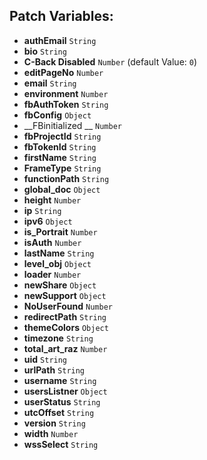 ## Patch Variables:

* __authEmail__ ```String```
* __bio__ ```String```
* __C-Back Disabled__ ```Number``` (default Value: `0`)
* __editPageNo__ ```Number```
* __email__ ```String```
* __environment__ ```Number```
* __fbAuthToken__ ```String```
* __fbConfig__ ```Object```
* __FBinitialized __ ```Number```
* __fbProjectId__ ```String```
* __fbTokenId__ ```String```
* __firstName__ ```String```
* __FrameType__ ```String```
* __functionPath__ ```String```
* __global_doc__ ```Object```
* __height__ ```Number```
* __ip__ ```String```
* __ipv6__ ```Object```
* __is_Portrait__ ```Number```
* __isAuth__ ```Number```
* __lastName__ ```String```
* __level_obj__ ```Object```
* __loader__ ```Number```
* __newShare__ ```Object```
* __newSupport__ ```Object```
* __NoUserFound__ ```Number```
* __redirectPath__ ```String```
* __themeColors__ ```Object```
* __timezone__ ```String```
* __total_art_raz__ ```Number```
* __uid__ ```String```
* __urlPath__ ```String```
* __username__ ```String```
* __usersListner__ ```Object```
* __userStatus__ ```String```
* __utcOffset__ ```String```
* __version__ ```String```
* __width__ ```Number```
* __wssSelect__ ```String```

